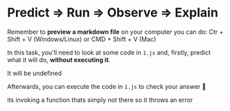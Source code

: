 # Predict => Run => Observe => Explain

Remember to **preview a markdown file** on your computer you can do:
Ctr + Shift + V (Windows/Linux) or CMD + Shift + V (Mac)

In this task, you'll need to look at some code in `1.js` and, firstly, predict what it will do, **without executing it**.

It will be undefined 

Afterwards, you can execute the code in `1.js` to check your answer 📝

its invoking a function thats simply not there so it throws an error 